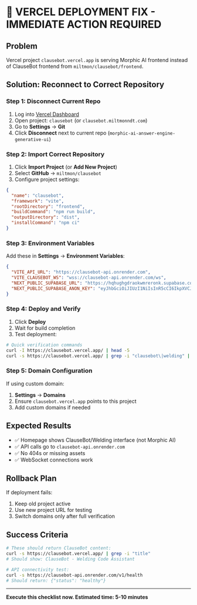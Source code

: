 # 🎯 VERCEL DEPLOYMENT FIX - IMMEDIATE ACTION REQUIRED

## Problem
Vercel project `clausebot.vercel.app` is serving Morphic AI frontend instead of ClauseBot frontend from `miltmon/clausebot/frontend`.

## Solution: Reconnect to Correct Repository

### **Step 1: Disconnect Current Repo**
1. Log into [Vercel Dashboard](https://vercel.com/dashboard)
2. Open project: `clausebot` (or `clausebot.miltmonndt.com`)
3. Go to **Settings** → **Git**
4. Click **Disconnect** next to current repo (`morphic-ai-answer-engine-generative-ui`)

### **Step 2: Import Correct Repository**
1. Click **Import Project** (or **Add New Project**)
2. Select **GitHub** → `miltmon/clausebot`
3. Configure project settings:

```json
{
  "name": "clausebot",
  "framework": "vite",
  "rootDirectory": "frontend",
  "buildCommand": "npm run build",
  "outputDirectory": "dist",
  "installCommand": "npm ci"
}
```

### **Step 3: Environment Variables**
Add these in **Settings** → **Environment Variables**:

```json
{
  "VITE_API_URL": "https://clausebot-api.onrender.com",
  "VITE_CLAUSEBOT_WS": "wss://clausebot-api.onrender.com/ws",
  "NEXT_PUBLIC_SUPABASE_URL": "https://hqhughgdraokwmreronk.supabase.co",
  "NEXT_PUBLIC_SUPABASE_ANON_KEY": "eyJhbGciOiJIUzI1NiIsInR5cCI6IkpXVCJ9.eyJpc3MiOiJzdXBhYmFzZSIsInJlZiI6ImhxaHVnaGdkcmFva3dtcmVyb25rIiwicm9sZSI6ImFub24iLCJpYXQiOjE3MjkzNzI4NzcsImV4cCI6MjA0NDk0ODg3N30.VtGK8-TFkl7bLYlJRqRzUdQzZlJWbEVCJEKnxRv0Tho"
}
```

### **Step 4: Deploy and Verify**
1. Click **Deploy**
2. Wait for build completion
3. Test deployment:

```bash
# Quick verification commands
curl -I https://clausebot.vercel.app/ | head -5
curl -s https://clausebot.vercel.app/ | grep -i "clausebot\|welding" | head -3
```

### **Step 5: Domain Configuration**
If using custom domain:
1. **Settings** → **Domains**
2. Ensure `clausebot.vercel.app` points to this project
3. Add custom domains if needed

## Expected Results
- ✅ Homepage shows ClauseBot/Welding interface (not Morphic AI)
- ✅ API calls go to `clausebot-api.onrender.com`
- ✅ No 404s or missing assets
- ✅ WebSocket connections work

## Rollback Plan
If deployment fails:
1. Keep old project active
2. Use new project URL for testing
3. Switch domains only after full verification

## Success Criteria
```bash
# These should return ClauseBot content:
curl -s https://clausebot.vercel.app/ | grep -i "title"
# Should show: ClauseBot - Welding Code Assistant

# API connectivity test:
curl -s https://clausebot-api.onrender.com/v1/health
# Should return: {"status": "healthy"}
```

---
**Execute this checklist now. Estimated time: 5-10 minutes**
